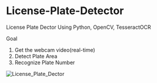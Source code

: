 # License-Plate-Detector
License Plate Dector Using Python, OpenCV, TesseractOCR

Goal
1. Get the webcam video(real-time)
2. Detect Plate Area
3. Recognize Plate Number

![License_Plate_Dector](https://user-images.githubusercontent.com/95322972/154837313-46c4a71a-e2fe-4994-bdc0-c71c65ea8ebf.gif)
